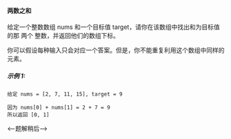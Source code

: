 #### 两数之和

给定一个整数数组 nums 和一个目标值 target，请你在该数组中找出和为目标值的那 两个 整数，并返回他们的数组下标。

你可以假设每种输入只会对应一个答案。但是，你不能重复利用这个数组中同样的元素。

##### 示例 1:
```$xslt
给定 nums = [2, 7, 11, 15], target = 9
        
因为 nums[0] + nums[1] = 2 + 7 = 9
所以返回 [0, 1]
```

<--题解稍后-->
